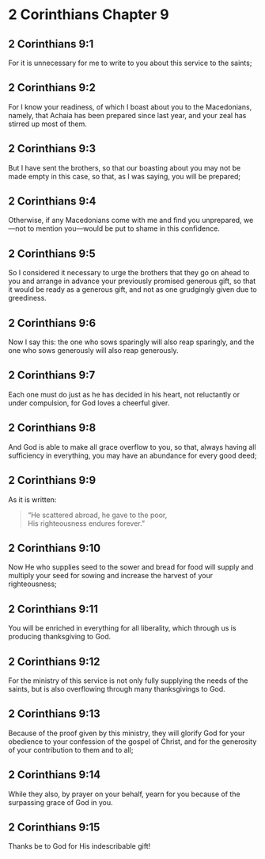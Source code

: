 # 2 Corinthians Chapter 9

## 2 Corinthians 9:1

For it is unnecessary for me to write to you about this service to the saints;

## 2 Corinthians 9:2

For I know your readiness, of which I boast about you to the Macedonians, namely, that Achaia has been prepared since last year, and your zeal has stirred up most of them.

## 2 Corinthians 9:3

But I have sent the brothers, so that our boasting about you may not be made empty in this case, so that, as I was saying, you will be prepared;

## 2 Corinthians 9:4

Otherwise, if any Macedonians come with me and find you unprepared, we—not to mention you—would be put to shame in this confidence.

## 2 Corinthians 9:5

So I considered it necessary to urge the brothers that they go on ahead to you and arrange in advance your previously promised generous gift, so that it would be ready as a generous gift, and not as one grudgingly given due to greediness.

## 2 Corinthians 9:6

Now I say this: the one who sows sparingly will also reap sparingly, and the one who sows generously will also reap generously.

## 2 Corinthians 9:7

Each one must do just as he has decided in his heart, not reluctantly or under compulsion, for God loves a cheerful giver.

## 2 Corinthians 9:8

And God is able to make all grace overflow to you, so that, always having all sufficiency in everything, you may have an abundance for every good deed;

## 2 Corinthians 9:9

As it is written:

> “He scattered abroad, he gave to the poor,  
> His righteousness endures forever.”

## 2 Corinthians 9:10

Now He who supplies seed to the sower and bread for food will supply and multiply your seed for sowing and increase the harvest of your righteousness;

## 2 Corinthians 9:11

You will be enriched in everything for all liberality, which through us is producing thanksgiving to God.

## 2 Corinthians 9:12

For the ministry of this service is not only fully supplying the needs of the saints, but is also overflowing through many thanksgivings to God.

## 2 Corinthians 9:13

Because of the proof given by this ministry, they will glorify God for your obedience to your confession of the gospel of Christ, and for the generosity of your contribution to them and to all;

## 2 Corinthians 9:14

While they also, by prayer on your behalf, yearn for you because of the surpassing grace of God in you.

## 2 Corinthians 9:15

Thanks be to God for His indescribable gift!

